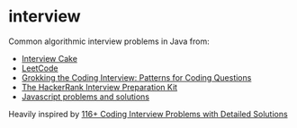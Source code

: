 # interview

Common algorithmic interview problems in Java from:
* [Interview Cake](https://www.interviewcake.com/)
* [LeetCode](https://leetcode.com/)
* [Grokking the Coding Interview: Patterns for Coding Questions](https://www.educative.io/courses/grokking-the-coding-interview)
* [The HackerRank Interview Preparation Kit](https://www.hackerrank.com/interview/interview-preparation-kit)
* [Javascript problems and solutions](https://github.com/jeantimex/javascript-problems-and-solutions)

Heavily inspired by [116+ Coding Interview Problems with Detailed Solutions](https://github.com/hoanhan101/algo)
